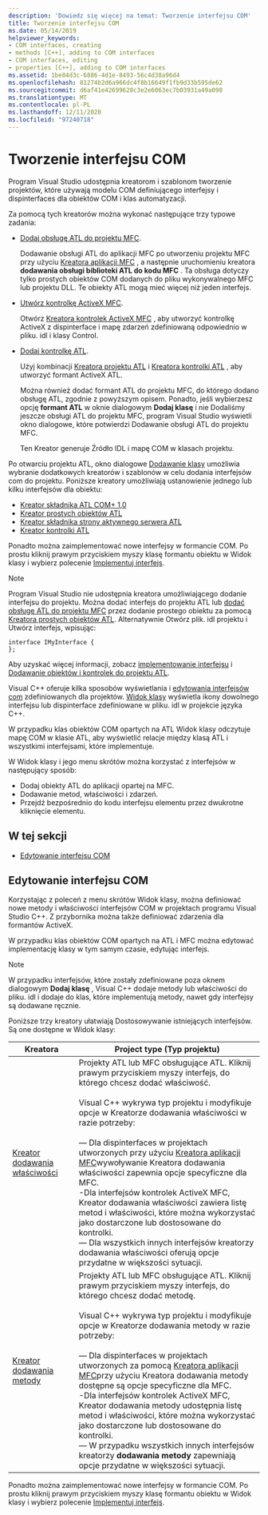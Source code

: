 ```yaml
---
description: 'Dowiedz się więcej na temat: Tworzenie interfejsu COM'
title: Tworzenie interfejsu COM
ms.date: 05/14/2019
helpviewer_keywords:
- COM interfaces, creating
- methods [C++], adding to COM interfaces
- COM interfaces, editing
- properties [C++], adding to COM interfaces
ms.assetid: 1be84d3c-6886-4d1e-8493-56c4d38a96d4
ms.openlocfilehash: 81274b2d6a966dc4f8b16649f1fb9d33b595de62
ms.sourcegitcommit: d6af41e42699628c3e2e6063ec7b03931a49a098
ms.translationtype: MT
ms.contentlocale: pl-PL
ms.lasthandoff: 12/11/2020
ms.locfileid: "97240718"
---
```

# <a name="create-a-com-interface"></a>Tworzenie interfejsu COM

Program Visual Studio udostępnia kreatorom i szablonom tworzenie projektów, które używają modelu COM definiującego interfejsy i dispinterfaces dla obiektów COM i klas automatyzacji.

Za pomocą tych kreatorów można wykonać następujące trzy typowe zadania:

- [Dodaj obsługę ATL do projektu MFC](../mfc/reference/adding-atl-support-to-your-mfc-project.md).

  Dodawanie obsługi ATL do aplikacji MFC po utworzeniu projektu MFC przy użyciu [Kreatora aplikacji MFC](../mfc/reference/mfc-application-wizard.md) , a następnie uruchomieniu kreatora **dodawania obsługi biblioteki ATL do kodu MFC** . Ta obsługa dotyczy tylko prostych obiektów COM dodanych do pliku wykonywalnego MFC lub projektu DLL. Te obiekty ATL mogą mieć więcej niż jeden interfejs.

- [Utwórz kontrolkę ActiveX MFC](../mfc/reference/creating-an-mfc-activex-control.md).

  Otwórz [Kreatora kontrolek ActiveX MFC](../mfc/reference/mfc-activex-control-wizard.md) , aby utworzyć kontrolkę ActiveX z dispinterface i mapę zdarzeń zdefiniowaną odpowiednio w pliku. idl i klasy Control.

- [Dodaj kontrolkę ATL](../atl/reference/adding-an-atl-control.md).

  Użyj kombinacji [Kreatora projektu ATL](../atl/reference/atl-project-wizard.md) i [Kreatora kontrolki ATL](../atl/reference/atl-control-wizard.md) , aby utworzyć formant ActiveX ATL.

  Można również dodać formant ATL do projektu MFC, do którego dodano obsługę ATL, zgodnie z powyższym opisem. Ponadto, jeśli wybierzesz opcję **formant ATL** w oknie dialogowym **Dodaj klasę** i nie Dodaliśmy jeszcze obsługi ATL do projektu MFC, program Visual Studio wyświetli okno dialogowe, które potwierdzi Dodawanie obsługi ATL do projektu MFC.

  Ten Kreator generuje Źródło IDL i mapę COM w klasach projektu.

Po otwarciu projektu ATL, okno dialogowe [Dodawanie klasy](./adding-a-class-visual-cpp.md#add-class-dialog-box) umożliwia wybranie dodatkowych kreatorów i szablonów w celu dodania interfejsów com do projektu. Poniższe kreatory umożliwiają ustanowienie jednego lub kilku interfejsów dla obiektu:

- [Kreator składnika ATL COM+ 1,0](../atl/reference/atl-com-plus-1-0-component-wizard.md)
- [Kreator prostych obiektów ATL](../atl/reference/atl-simple-object-wizard.md)
- [Kreator składnika strony aktywnego serwera ATL](../atl/reference/atl-active-server-page-component-wizard.md)
- [Kreator kontrolki ATL](../atl/reference/atl-control-wizard.md)

Ponadto można zaimplementować nowe interfejsy w formancie COM. Po prostu kliknij prawym przyciskiem myszy klasę formantu obiektu w Widok klasy i wybierz polecenie [Implementuj interfejs](./implementing-an-interface-visual-cpp.md#implement-interface-wizard).

> [!NOTE]
> Program Visual Studio nie udostępnia kreatora umożliwiającego dodanie interfejsu do projektu. Można dodać interfejs do projektu ATL lub [dodać obsługę ATL do projektu MFC](../mfc/reference/adding-atl-support-to-your-mfc-project.md) przez dodanie prostego obiektu za pomocą [Kreatora prostych obiektów ATL](../atl/reference/atl-simple-object-wizard.md). Alternatywnie Otwórz plik. idl projektu i Utwórz interfejs, wpisując:

```
interface IMyInterface {
};
```

Aby uzyskać więcej informacji, zobacz [implementowanie interfejsu](../ide/implementing-an-interface-visual-cpp.md) i [Dodawanie obiektów i kontrolek do projektu ATL](../atl/reference/adding-objects-and-controls-to-an-atl-project.md).

Visual C++ oferuje kilka sposobów wyświetlania i [edytowania interfejsów com](#edit-a-com-interface) zdefiniowanych dla projektów. [Widok klasy](/visualstudio/ide/viewing-the-structure-of-code) wyświetla ikony dowolnego interfejsu lub dispinterface zdefiniowane w pliku. idl w projekcie języka C++.

W przypadku klas obiektów COM opartych na ATL Widok klasy odczytuje mapę COM w klasie ATL, aby wyświetlić relacje między klasą ATL i wszystkimi interfejsami, które implementuje.

W Widok klasy i jego menu skrótów można korzystać z interfejsów w następujący sposób:

- Dodaj obiekty ATL do aplikacji opartej na MFC.
- Dodawanie metod, właściwości i zdarzeń.
- Przejdź bezpośrednio do kodu interfejsu elementu przez dwukrotne kliknięcie elementu.

## <a name="in-this-section"></a>W tej sekcji

- [Edytowanie interfejsu COM](#edit-a-com-interface)

## <a name="edit-a-com-interface"></a>Edytowanie interfejsu COM

Korzystając z poleceń z menu skrótów Widok klasy, można definiować nowe metody i właściwości interfejsów COM w projektach programu Visual Studio C++. Z przybornika można także definiować zdarzenia dla formantów ActiveX.

W przypadku klas obiektów COM opartych na ATL i MFC można edytować implementację klasy w tym samym czasie, edytując interfejs.

> [!NOTE]
> W przypadku interfejsów, które zostały zdefiniowane poza oknem dialogowym **Dodaj klasę** , Visual C++ dodaje metody lub właściwości do pliku. idl i dodaje do klas, które implementują metody, nawet gdy interfejsy są dodawane ręcznie.

Poniższe trzy kreatory ułatwiają Dostosowywanie istniejących interfejsów. Są one dostępne w Widok klasy:

|Kreatora|Project type (Typ projektu)|
|------------|------------------|
|[Kreator dodawania właściwości](./adding-a-property-visual-cpp.md#names-add-property-wizard)|Projekty ATL lub MFC obsługujące ATL. Kliknij prawym przyciskiem myszy interfejs, do którego chcesz dodać właściwość.<br /><br />Visual C++ wykrywa typ projektu i modyfikuje opcje w Kreatorze dodawania właściwości w razie potrzeby:<br /><br />— Dla dispinterfaces w projektach utworzonych przy użyciu [Kreatora aplikacji MFC](../mfc/reference/mfc-application-wizard.md)wywoływanie Kreatora dodawania właściwości zapewnia opcje specyficzne dla MFC.<br />-Dla interfejsów kontrolek ActiveX MFC, Kreator dodawania właściwości zawiera listę metod i właściwości, które można wykorzystać jako dostarczone lub dostosowane do kontrolki.<br />— Dla wszystkich innych interfejsów kreatorzy dodawania właściwości oferują opcje przydatne w większości sytuacji.|
|[Kreator dodawania metody](./adding-a-method-visual-cpp.md#add-method-wizard)|Projekty ATL lub MFC obsługujące ATL. Kliknij prawym przyciskiem myszy interfejs, do którego chcesz dodać metodę.<br /><br />Visual C++ wykrywa typ projektu i modyfikuje opcje w Kreatorze dodawania metody w razie potrzeby:<br /><br />— Dla dispinterfaces w projektach utworzonych za pomocą [Kreatora aplikacji MFC](../mfc/reference/mfc-application-wizard.md)przy użyciu Kreatora dodawania metody dostępne są opcje specyficzne dla MFC.<br />-Dla interfejsów kontrolek ActiveX MFC, Kreator dodawania metody udostępnia listę metod i właściwości, które można wykorzystać jako dostarczone lub dostosowane do kontrolki.<br />— W przypadku wszystkich innych interfejsów kreatorzy **dodawania metody** zapewniają opcje przydatne w większości sytuacji.|

Ponadto można zaimplementować nowe interfejsy w formancie COM. Po prostu kliknij prawym przyciskiem myszy klasę formantu obiektu w Widok klasy i wybierz polecenie [Implementuj interfejs](./implementing-an-interface-visual-cpp.md#implement-interface-wizard).
